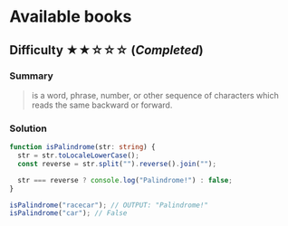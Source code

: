 # Available books

## Difficulty ★★☆☆☆ (_Completed_)

### Summary

> is a word, phrase, number, or other sequence of characters which reads the same backward or forward.

### Solution

```typescript
function isPalindrome(str: string) {
  str = str.toLocaleLowerCase();
  const reverse = str.split("").reverse().join("");

  str === reverse ? console.log("Palindrome!") : false;
}

isPalindrome("racecar"); // OUTPUT: "Palindrome!"
isPalindrome("car"); // False
```

